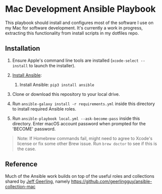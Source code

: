 # Mac Development Ansible Playbook

This playbook should install and configures most of the software I use on my Mac for software development. It's currently a work in progress, extracting this functionality from install scripts in my dotfiles repo.

## Installation

1. Ensure Apple's command line tools are installed (`xcode-select --install` to launch the installer).
2. [Install Ansible](https://docs.ansible.com/ansible/latest/installation_guide/index.html):

   1. Install Ansible: `pip3 install ansible`

3. Clone or download this repository to your local drive.
4. Run `ansible-galaxy install -r requirements.yml` inside this directory to install required Ansible roles.
5. Run `ansible-playbook local.yml --ask-become-pass` inside this directory. Enter macOS account password when prompted for the 'BECOME' password.

> Note: If Homebrew commands fail, might need to agree to Xcode's license or fix some other Brew issue. Run `brew doctor` to see if this is the case.

## Reference

Much of the Ansible work builds on top of the useful roles and collections shared by [Jeff Geerling](https://github.com/geerlingguy), namely https://github.com/geerlingguy/ansible-collection-mac
